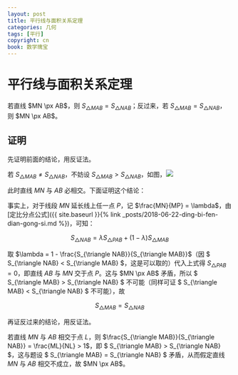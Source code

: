 ```yaml
---
layout: post
title: 平行线与面积关系定理
categories: 几何
tags: [平行]
copyright: cn
book: 数学瑰宝
---
```


# 平行线与面积关系定理

 若直线 $MN \px AB$，则 $S_{\triangle MAB} = S_{\triangle NAB}$；反过来，若 $S_{\triangle MAB} = S_{\triangle NAB}$，则 $MN \px AB$。

## 证明

先证明前面的结论，用反证法。

若 $S_{\triangle MAB} \neq S_{\triangle NAB}$，不妨设 $S_{\triangle MAB} > S_{\triangle NAB}$，如图，<img src="{{ site.baseurl }}{% link /pic/pxx_mianji.svg %}"/> 

此时直线 $MN$ 与 $AB$ 必相交。下面证明这个结论：

事实上，对于线段 $MN$ 延长线上任一点 $P$，记 $\frac{MN}{MP} = \lambda$，由[定比分点公式]({{ site.baseurl }}{% link _posts/2018-06-22-ding-bi-fen-dian-gong-si.md %})，可知：

$$ S_{\triangle NAB} = \lambda S_{\triangle PAB} + (1 - \lambda)S_{\triangle MAB} $$

取 $\lambda = 1 - \frac{S_{\triangle NAB}}{S_{\triangle MAB}}$（因 $ S_{\triangle NAB} < S_{\triangle MAB} $，这是可以取的）代入上式得 $S_{\triangle PAB} = 0$，即直线 $AB$ 与 $MN$ 交于点 $P$。这与 $MN \px AB$ 矛盾，所以 $ S_{\triangle MAB} > S_{\triangle NAB} $ 不可能（同样可证 $ S_{\triangle MAB} < S_{\triangle NAB} $ 不可能），故

$$ S_{\triangle MAB} = S_{\triangle NAB} $$

再证反过来的结论，用反证法。

若直线 $MN$ 与 $AB$ 相交于点 $L$，则 $\frac{S_{\triangle MAB}}{S_{\triangle NAB}} = \frac{ML}{NL} > 1$，即 $ S_{\triangle MAB} > S_{\triangle NAB} $，这与题设 $ S_{\triangle MAB} = S_{\triangle NAB} $ 矛盾，从而假定直线 $MN$ 与 $AB$ 相交不成立，故 $MN \px AB$。




